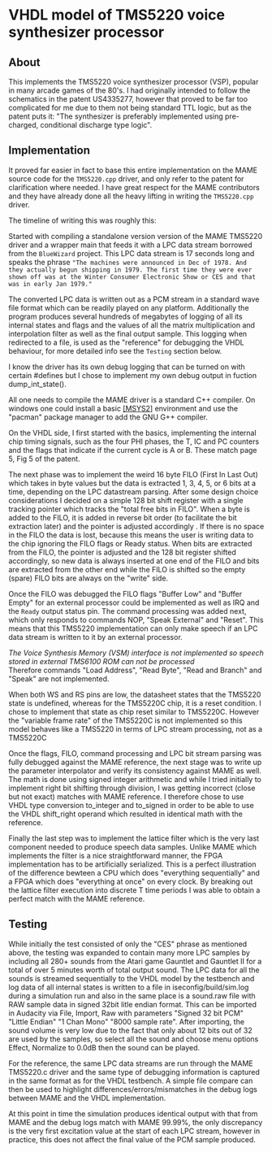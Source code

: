 # VHDL model of TMS5220 voice synthesizer processor

## About
This implements the TMS5220 voice synthesizer processor (VSP), popular in many arcade games of the 80's. I had originally intended to follow the schematics in the patent US4335277, however that proved to be far too complicated for me due to them not being standard TTL logic, but as the patent puts it: "The synthesizer is preferably implemented using pre-charged, conditional discharge type logic".  

## Implementation
It proved far easier in fact to base this entire implementation on the MAME source code for the `TMS5220.cpp` driver, and only refer to the patent for clarification where needed. I have great respect for the MAME contributors and they have already done all the heavy lifting in writing the `TMS5220.cpp` driver.  

The timeline of writing this was roughly this:  

Started with compiling a standalone version version of the MAME TMS5220 driver and a wrapper main that feeds it with a LPC data stream borrowed from the `BlueWizard` project. This LPC data stream is 17 seconds long and speaks the phrase `"The machines were announced in Dec of 1978. And they actually begun shipping in 1979. The first time they were ever shown off was at the Winter Consumer Electronic Show or CES and that was in early Jan 1979."`  

The converted LPC data is written out as a PCM stream in a standard wave file format which can be readily played on any platform. Additionally the program produces several hundreds of megabytes of logging of all its internal states and flags and the values of all the matrix multiplication and interpolation filter as well as the final output sample. This logging when redirected to a file, is used as the "reference" for debugging the VHDL behaviour, for more detailed info see the `Testing` section below.  

I know the driver has its own debug logging that can be turned on with certain #defines but I chose to implement my own debug output in fuction dump_int_state().  

All one needs to compile the MAME driver is a standard C++ compiler. On windows one could install a basic [[MSYS2]](https://www.msys2.org/) environment and use the "pacman" package manager to add the GNU G++ compiler.

On the VHDL side, I first started with the basics, implementing the internal chip timing signals, such as the four PHI phases, the T, IC and PC counters and the flags that indicate if the current cycle is A or B. These match page 5, Fig 5 of the patent.  

The next phase was to implement the weird 16 byte FILO (First In Last Out) which takes in byte values but the data is extracted 1, 3, 4, 5, or 6 bits at a time, depending on the LPC datastream parsing. After some design choice considerations I decided on a simple 128 bit shift register with a single tracking pointer which tracks the "total free bits in FILO". When a byte is added to the FILO, it is added in reverse bit order (to facilitate the bit extraction later) and the pointer is adjusted accordingly . If there is no space in the FILO the data is lost, because this means the user is writing data to the chip ignoring the FILO flags or Ready status. When bits are extracted from the FILO, the pointer is adjusted and the 128 bit register shifted accordingly, so new data is always inserted at one end of the FILO and bits are extracted from the other end while the FILO is shifted so the empty (spare) FILO bits are always on the "write" side.  

Once the FILO was debugged the FILO flags "Buffer Low" and "Buffer Empty" for an external processor could be implemented as well as IRQ and the `Ready` output status pin. The command processing was added next, which only responds to commands NOP, "Speak External" and "Reset". This means that this TMS5220 implementation can only make speech if an LPC data stream is written to it by an external processor.  

*The Voice Synthesis Memory (VSM) interface is not implemented so speech stored in external TMS6100 ROM can not be processed*  
Therefore commands "Load Address", "Read Byte", "Read and Branch" and "Speak" are not implemented.  

When both WS and RS pins are low, the datasheet states that the TMS5220 state is undefined, whereas for the TMS5220C chip, it is a reset condition. I chose to implement that state as chip reset similar to TMS5220C. However the "variable frame rate" of the TMS5220C is not implemented so this model behaves like a TMS5220 in terms of LPC stream processing, not as a TMS5220C

Once the flags, FILO, command processing and LPC bit stream parsing was fully debugged against the MAME reference, the next stage was to write up the parameter interpolator and verify its consistency against MAME as well. The math is done using signed integer arithmetic and while I tried initially to implement right bit shifting through division, I was getting incorrect (close but not exact) matches with MAME reference. I therefore chose to use VHDL type conversion to_integer and to_signed in order to be able to use the VHDL shift_right operand which resulted in identical math with the reference.  

Finally the last step was to implement the lattice filter which is the very last component needed to produce speech data samples. Unlike MAME which implements the filter is a nice straightforward manner, the FPGA implementation has to be artificially serialized. This is a perfect illustration of the difference bewteen a CPU which does "everything sequentially" and a FPGA which does "everything at once" on every clock. By breaking out the lattice filter execution into discrete T time periods I was able to obtain a perfect match with the MAME reference.  

## Testing
While initially the test consisted of only the "CES" phrase as mentioned above, the testing was expanded to contain many more LPC samples by including all 280+ sounds from the Atari game Gauntlet and Gauntlet II for a total of over 5 minutes worth of total output sound. The LPC data for all the sounds is streamed sequentially to the VHDL model by the testbench and log data of all internal states is written to a file in iseconfig/build/sim.log during a simulation run and also in the same place is a sound.raw file with RAW sample data in signed 32bit litle endian format. This can be imported in Audacity via File, Import, Raw with parameters "Signed 32 bit PCM" "Little Endian" "1 Chan Mono" "8000 sample rate". After importing, the sound volume is very low due to the fact that only about 12 bits out of 32 are used by the samples, so select all the sound and choose menu options Effect, Normalize to 0.0dB then the sound can be played.

For the reference, the same LPC data streams are run through the MAME TMS5220.c driver and the same type of debugging information is captured in the same format as for the VHDL testbench. A simple file compare can then be used to highlight differences/errors/mismatches in the debug logs between MAME and the VHDL implementation. 

At this point in time the simulation produces identical output with that from MAME and the debug logs match with MAME 99.99%, the only discrepancy is the very first excitation value at the start of each LPC stream, however in practice, this does not affect the final value of the PCM sample produced.
